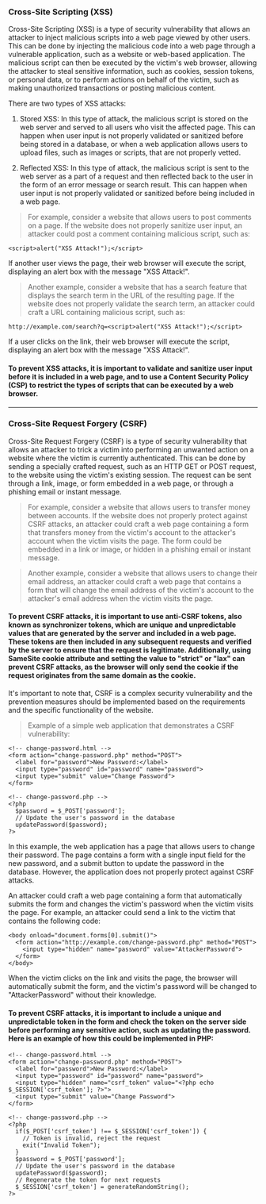 ### Cross-Site Scripting (XSS)

Cross-Site Scripting (XSS) is a type of security vulnerability that allows an attacker to inject malicious scripts into a web page viewed by other users. This can be done by injecting the malicious code into a web page through a vulnerable application, such as a website or web-based application. The malicious script can then be executed by the victim's web browser, allowing the attacker to steal sensitive information, such as cookies, session tokens, or personal data, or to perform actions on behalf of the victim, such as making unauthorized transactions or posting malicious content.

There are two types of XSS attacks:

1. Stored XSS: In this type of attack, the malicious script is stored on the web server and served to all users who visit the affected page. This can happen when user input is not properly validated or sanitized before being stored in a database, or when a web application allows users to upload files, such as images or scripts, that are not properly vetted.

2. Reflected XSS: In this type of attack, the malicious script is sent to the web server as a part of a request and then reflected back to the user in the form of an error message or search result. This can happen when user input is not properly validated or sanitized before being included in a web page.

> For example, consider a website that allows users to post comments on a page. If the website does not properly sanitize user input, an attacker could post a comment containing malicious script, such as:

`<script>alert("XSS Attack!");</script>`

If another user views the page, their web browser will execute the script, displaying an alert box with the message "XSS Attack!".

> Another example, consider a website that has a search feature that displays the search term in the URL of the resulting page. If the website does not properly validate the search term, an attacker could craft a URL containing malicious script, such as:

`http://example.com/search?q=<script>alert("XSS Attack!");</script>`

If a user clicks on the link, their web browser will execute the script, displaying an alert box with the message "XSS Attack!".

#### To prevent XSS attacks, it is important to validate and sanitize user input before it is included in a web page, and to use a Content Security Policy (CSP) to restrict the types of scripts that can be executed by a web browser.

---

### Cross-Site Request Forgery (CSRF)

Cross-Site Request Forgery (CSRF) is a type of security vulnerability that allows an attacker to trick a victim into performing an unwanted action on a website where the victim is currently authenticated. This can be done by sending a specially crafted request, such as an HTTP GET or POST request, to the website using the victim's existing session. The request can be sent through a link, image, or form embedded in a web page, or through a phishing email or instant message.

> For example, consider a website that allows users to transfer money between accounts. If the website does not properly protect against CSRF attacks, an attacker could craft a web page containing a form that transfers money from the victim's account to the attacker's account when the victim visits the page. The form could be embedded in a link or image, or hidden in a phishing email or instant message.

> Another example, consider a website that allows users to change their email address, an attacker could craft a web page that contains a form that will change the email address of the victim's account to the attacker's email address when the victim visits the page.

#### To prevent CSRF attacks, it is important to use anti-CSRF tokens, also known as synchronizer tokens, which are unique and unpredictable values that are generated by the server and included in a web page. These tokens are then included in any subsequent requests and verified by the server to ensure that the request is legitimate. Additionally, using SameSite cookie attribute and setting the value to "strict" or "lax" can prevent CSRF attacks, as the browser will only send the cookie if the request originates from the same domain as the cookie.

It's important to note that, CSRF is a complex security vulnerability and the prevention measures should be implemented based on the requirements and the specific functionality of the website.


> Example of a simple web application that demonstrates a CSRF vulnerability:

```
<!-- change-password.html -->
<form action="change-password.php" method="POST">
  <label for="password">New Password:</label>
  <input type="password" id="password" name="password">
  <input type="submit" value="Change Password">
</form>
```


```
<!-- change-password.php -->
<?php
  $password = $_POST['password'];
  // Update the user's password in the database
  updatePassword($password);
?>
```

In this example, the web application has a page that allows users to change their password. The page contains a form with a single input field for the new password, and a submit button to update the password in the database. However, the application does not properly protect against CSRF attacks.

An attacker could craft a web page containing a form that automatically submits the form and changes the victim's password when the victim visits the page. For example, an attacker could send a link to the victim that contains the following code:

```
<body onload="document.forms[0].submit()">
  <form action="http://example.com/change-password.php" method="POST">
    <input type="hidden" name="password" value="AttackerPassword">
  </form>
</body>
```

When the victim clicks on the link and visits the page, the browser will automatically submit the form, and the victim's password will be changed to "AttackerPassword" without their knowledge.

#### To prevent CSRF attacks, it is important to include a unique and unpredictable token in the form and check the token on the server side before performing any sensitive action, such as updating the password. Here is an example of how this could be implemented in PHP:

```
<!-- change-password.html -->
<form action="change-password.php" method="POST">
  <label for="password">New Password:</label>
  <input type="password" id="password" name="password">
  <input type="hidden" name="csrf_token" value="<?php echo $_SESSION['csrf_token']; ?>">
  <input type="submit" value="Change Password">
</form>
```


```
<!-- change-password.php -->
<?php
  if($_POST['csrf_token'] !== $_SESSION['csrf_token']) {
    // Token is invalid, reject the request
    exit("Invalid Token");
  }
  $password = $_POST['password'];
  // Update the user's password in the database
  updatePassword($password);
  // Regenerate the token for next requests
  $_SESSION['csrf_token'] = generateRandomString();
?>
```




